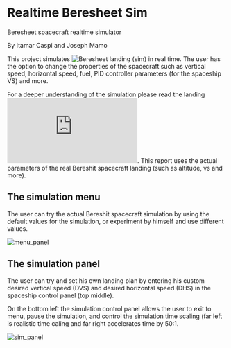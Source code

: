 # Realtime Beresheet Sim
Beresheet spacecraft realtime simulator

By Itamar Caspi and Joseph Mamo

This project simulates ![Beresheet landing (sim)](https://github.com/itamarcasspi/Beresheet_sim) in real time.
The user has the option to change the properties of the spacecraft such as vertical speed, horizontal speed, fuel, PID controller parameters (for the spaceship VS) and more. 

For a deeper understanding of the simulation please read the landing ![simulation report](https://github.com/itamarcasspi/Beresheet_sim/blob/main/Simulation_report.md).
This report uses the actual parameters of the real Bereshit spacecraft landing (such as altitude, vs and more).

## The simulation menu

The user can try the actual Bereshit spacecraft simulation by using the default values for the simulation, or experiment by himself and use different values.

![menu_panel](https://github.com/itamarcasspi/BeresheetRealtimeSim/assets/74679553/523a07a5-03d3-4814-9ef8-8229e3f2cbbb)

## The simulation panel

The user can try and set his own landing plan by entering his custom desired vertical speed (DVS) and desired horizontal speed (DHS) in the spaceship control panel (top middle).

On the bottom left the simulation control panel allows the user to exit to menu, pause the simulation, and control the simulation time scaling (far left is realistic time caling and far right accelerates time by 50:1.

![sim_panel](https://github.com/itamarcasspi/BeresheetRealtimeSim/assets/74679553/e2c938a8-e2e9-4ecc-a352-8940110d3698)

